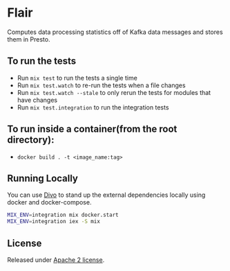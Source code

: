 # Flair

Computes data processing statistics off of Kafka data messages and stores them in Presto.

## To run the tests

  * Run `mix test` to run the tests a single time
  * Run `mix test.watch` to re-run the tests when a file changes
  * Run `mix test.watch --stale` to only rerun the tests for modules that have changes
  * Run `mix test.integration` to run the integration tests

## To run inside a container(from the root directory):
  * `docker build . -t <image_name:tag>`

## Running Locally

You can use [Divo](https://hexdocs.pm/divo/) to stand up the external dependencies locally using docker and docker-compose.

```bash
MIX_ENV=integration mix docker.start
MIX_ENV=integration iex -S mix
```

## License

Released under [Apache 2 license](https://github.com/Datastillery/smartcitiesdata/blob/master/LICENSE).
